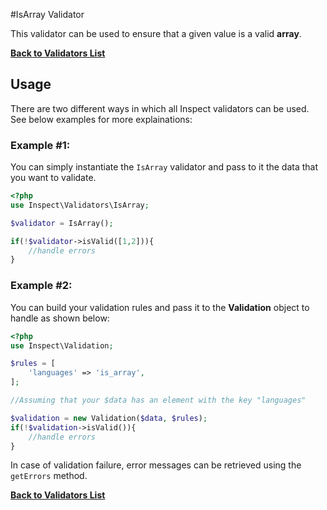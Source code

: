 #IsArray Validator 

This validator can be used to ensure that a given value is a valid __array__. 

[**Back to Validators List**](./reference.md#validators-list)

## Usage
There are two different ways in which all Inspect validators can be used. See below examples for more explainations:

### Example #1:
You can simply instantiate the `IsArray` validator and pass to it the data that you want to validate. 

```php
<?php
use Inspect\Validators\IsArray;

$validator = IsArray();

if(!$validator->isValid([1,2])){ 
	//handle errors
}
```

### Example #2:
You can build your validation rules and pass it to the __Validation__ object to handle as shown below:

```php
<?php
use Inspect\Validation;

$rules = [
	'languages' => 'is_array',
];

//Assuming that your $data has an element with the key "languages"

$validation = new Validation($data, $rules);
if(!$validation->isValid()){
	//handle errors
}

```
In case of validation failure, error messages can be retrieved using the `getErrors` method.


[**Back to Validators List**](./reference.md#validators-list)
